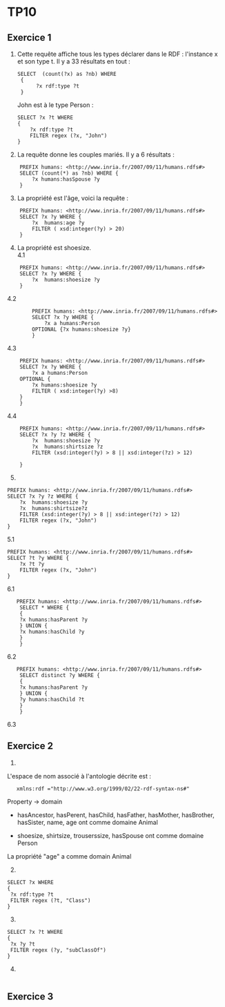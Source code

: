 # TP10

## Exercice 1

1. Cette requête affiche tous les types déclarer dans le RDF : l'instance x et son type t.
   Il y a 33 résultats en tout :

   ```
   SELECT  (count(?x) as ?nb) WHERE
    {
         ?x rdf:type ?t
    }   
    ```
    John est à le type Person :
    ```
    SELECT ?x ?t WHERE
    {
        ?x rdf:type ?t
        FILTER regex (?x, "John")
    }
    ```
2. La requête donne les couples mariés. Il y a 6 résultats :

```
    PREFIX humans: <http://www.inria.fr/2007/09/11/humans.rdfs#>
    SELECT (count(*) as ?nb) WHERE {
        ?x humans:hasSpouse ?y
    }
```
3. La propriété est l'âge, voici la requête :

```
    PREFIX humans: <http://www.inria.fr/2007/09/11/humans.rdfs#>
    SELECT ?x ?y WHERE {
        ?x  humans:age ?y
        FILTER ( xsd:integer(?y) > 20)
    }
```

4. La propriété est shoesize.  
4.1

```
    PREFIX humans: <http://www.inria.fr/2007/09/11/humans.rdfs#>
    SELECT ?x ?y WHERE {
        ?x  humans:shoesize ?y
    }
```
4.2
```
        PREFIX humans: <http://www.inria.fr/2007/09/11/humans.rdfs#>
        SELECT ?x ?y WHERE {
            ?x a humans:Person
        OPTIONAL {?x humans:shoesize ?y}
        }
```
4.3

```
    PREFIX humans: <http://www.inria.fr/2007/09/11/humans.rdfs#>
    SELECT ?x ?y WHERE {
        ?x a humans:Person
    OPTIONAL {
	    ?x humans:shoesize ?y
	    FILTER ( xsd:integer(?y) >8)
    }
    }
```
4.4
```
    PREFIX humans: <http://www.inria.fr/2007/09/11/humans.rdfs#>
    SELECT ?x ?y ?z WHERE {
        ?x  humans:shoesize ?y
        ?x  humans:shirtsize ?z
        FILTER (xsd:integer(?y) > 8 || xsd:integer(?z) > 12)

    }
```

5.

```
PREFIX humans: <http://www.inria.fr/2007/09/11/humans.rdfs#>
SELECT ?x ?y ?z WHERE {
    ?x  humans:shoesize ?y
    ?x  humans:shirtsize?z
    FILTER (xsd:integer(?y) > 8 || xsd:integer(?z) > 12)
    FILTER regex (?x, "John")        
}
```

5.1

```
PREFIX humans: <http://www.inria.fr/2007/09/11/humans.rdfs#>
SELECT ?t ?y WHERE {
    ?x ?t ?y
    FILTER regex (?x, "John")        
}
```  

6.1

```
   PREFIX humans: <http://www.inria.fr/2007/09/11/humans.rdfs#>
    SELECT * WHERE {
    {
    ?x humans:hasParent ?y
    } UNION {
    ?x humans:hasChild ?y
    }
    }
```

6.2


```
   PREFIX humans: <http://www.inria.fr/2007/09/11/humans.rdfs#>
    SELECT distinct ?y WHERE {
    {
    ?x humans:hasParent ?y
    } UNION {
    ?y humans:hasChild ?t
    }
    }
```

6.3

## Exercice 2

1.

L'espace de nom associé à l'antologie décrite est :

```
   xmlns:rdf ="http://www.w3.org/1999/02/22-rdf-syntax-ns#"
```
Property -> domain

- hasAncestor, hasPerent, hasChild, hasFather, hasMother, hasBrother, hasSister, name, age ont comme domaine Animal

- shoesize, shirtsize, trouserssize, hasSpouse ont comme domaine Person


La propriété "age" a comme domain Animal

2.

```
SELECT ?x WHERE
{
 ?x rdf:type ?t
 FILTER regex (?t, "Class")
}
```
3.

```
SELECT ?x ?t WHERE
{
 ?x ?y ?t
 FILTER regex (?y, "subClassOf")
}
```

4.

```

```
## Exercice 3
